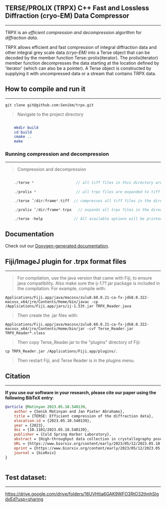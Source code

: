 ##  TERSE/PROLIX (TRPX) C++ Fast and Lossless Diffraction (cryo-EM) Data Compressor

___


TRPX is an *efficient compression and decompression* algorithm for *diffraction data*.

TRPX allows efficient and fast compression of integral diffraction data and other integral grey scale
data *(cryo-EM)* into a Terse object that can be decoded by the member function Terse<T>::prolix(iterator). The
prolix(iterator) member function decompresses the data starting at the location defined by 'iterator'
(which can also be a pointer). A Terse object is constructed by supplying it with uncompressed data or a
stream that contains TRPX data.

## How to compile and run it

___

    git clone git@github.com:Senikm/trpx.git 
> Navigate to the project directory
```cmake

    mkdir build
    cd build
    cmake ..
    make 
```


### Running compression and decompression

___

> Compression and decompression
``` c++

    ./terse *                   // all tiff files in this directory are compressed to trpx files 
    
    ./prolix *                  // all trpx files are expanded to tiff files

    ./terse ˜/dir/frame*.tiff  // compresses all tiff files in the directory ~/dir that start with frame\n"

    ./prolix ˜/dir/frame*.trpx   // expands all trpx files in the directory ~/dir that start with frame\n"

    ./terse -help              // All available options will be printed
```
## Documentation

Check out our [Doxygen-generated documentation](https://[Senikm].github.io/[trpx]/).

## Fiji/ImageJ plugin for .trpx format files

____

> For compilation, use the java version that came with Fiji, to ensure java compatibility. Also make sure the ij-1.??.jar package is included in the compilation:
> For example, compile with:


    Applications/Fiji.app/java/macosx/zulu8.60.0.21-ca-fx-jdk8.0.322-macosx_x64/jre/Contents/Home/bin/javac -cp /Applications/Fiji.app/jars/ij-1.53t.jar TRPX_Reader.java

> Then create the .jar files with:

    Applications/Fiji.app/java/macosx/zulu8.60.0.21-ca-fx-jdk8.0.322-macosx_x64/jre/Contents/Home/bin/jar -cvf Terse_Reader.jar TRPX_Reader*.class

> Then copy Terse_Reader.jar to the "plugins" directory of Fiji:

    cp TRPX_Reader.jar /Applications/Fiji.app/plugins/.

> Then restart Fiji, and Terse Reader is in the plugins menu.


## Citation
____

**If you use our software in your research, please cite our paper using the following BibTeX entry**:

``` bibtex
@article {Matinyan 2023.05.10.540139,
	author = {Senik Matinyan and Jan Pieter Abrahams},
	title = {TERSE: Efficient compression of the diffraction data},
	elocation-id = {2023.05.10.540139},
	year = {2023},
	doi = {10.1101/2023.05.10.540139},
	publisher = {Cold Spring Harbor Laboratory},
	abstract = {High-throughput data collection in crystallography poses significant challenges in handling massive amounts of data. Here, we present TERSE, a novel lossless compression algorithm specifically designed for diffraction data. We compare TERSE with the established lossless compression algorithms implemented in gzip, CBF, and HDF5, in terms of compression efficiency and speed, using continuous rotation electron diffraction data of an inorganic compound. Our results show that TERSE outperforms these algorithms by achieving a higher data compression at a speed that is at least an order of magnitude faster. TERSE files are byte-order independent and the algorithm can be readily implemented in hardware. By providing a tailored solution for diffraction data, TERSE facilitates more efficient data analysis and interpretation while mitigating storage and transmission concerns. TERSE C++20 compression/decompression code and an ImageJ/Fiji java plugin for reading TERSE files are open-sourced on GitHub under the permissive MIT license.Competing Interest StatementThe authors have declared no competing interest.},
	URL = {https://www.biorxiv.org/content/early/2023/05/12/2023.05.10.540139},
	eprint = {https://www.biorxiv.org/content/early/2023/05/12/2023.05.10.540139.full.pdf},
	journal = {bioRxiv}
}
 

``` 
## Test dataset:

___

https://drive.google.com/drive/folders/16UVHtia6GAK9WFO3RtO32tImhSlgdxEd?usp=sharing
